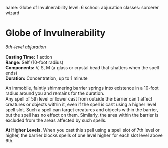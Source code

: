 name: Globe of Invulnerability
level: 6
school: abjuration
classes: sorcerer
         wizard

# Globe of Invulnerability 
_6th-level abjuration_ 

**Casting Time:** 1 action    
**Range:** Self (10-foot radius)    
**Components:** V, S, M (a glass or crystal bead that shatters when the spell ends)    
**Duration:** Concentration, up to 1 minute 

An immobile, faintly shimmering barrier springs into existence in a 10-foot radius around you and remains for the duration.    
Any spell of 5th level or lower cast from outside the barrier can't affect creatures or objects within it, even if the spell is cast using a higher level spell slot. Such a spell can target creatures and objects within the barrier, but the spell has no effect on them. Similarly, the area within the barrier is excluded from the areas affected by such spells. 

**At Higher Levels.** When you cast this spell using a spell slot of 7th level or higher, the barrier blocks spells of one level higher for each slot level above 6th. 